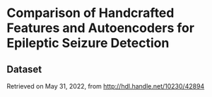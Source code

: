 # Comparison of Handcrafted Features and Autoencoders for Epileptic Seizure Detection

## Dataset
Retrieved on May 31, 2022, from http://hdl.handle.net/10230/42894
